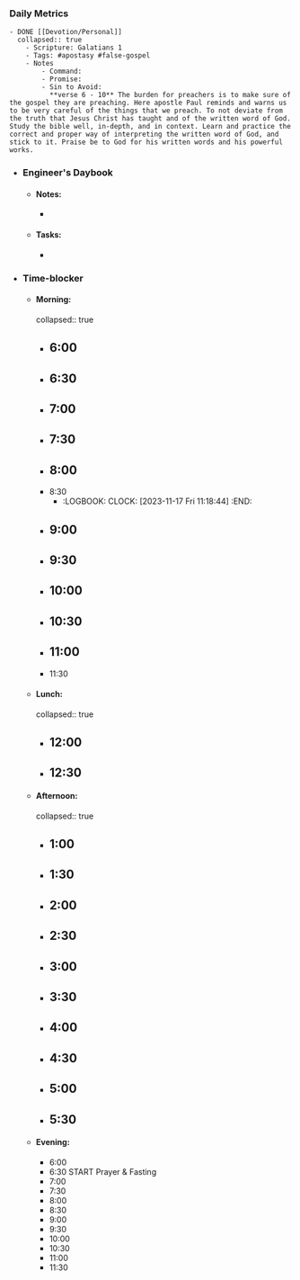 ### Daily Metrics
	- DONE [[Devotion/Personal]]
	  collapsed:: true
		- Scripture: Galatians 1
		- Tags: #apostasy #false-gospel
		- Notes
			- Command:
			- Promise:
			- Sin to Avoid:
			  **verse 6 - 10** The burden for preachers is to make sure of the gospel they are preaching. Here apostle Paul reminds and warns us to be very careful of the things that we preach. To not deviate from the truth that Jesus Christ has taught and of the written word of God. Study the bible well, in-depth, and in context. Learn and practice the correct and proper way of interpreting the written word of God, and stick to it. Praise be to God for his written words and his powerful works.
- ### Engineer's Daybook
	- #### Notes:
		-
	- #### Tasks:
		-
- ### Time-blocker
	- #### Morning:
	  collapsed:: true
		- 6:00
			-
		- 6:30
			-
		- 7:00
			-
		- 7:30
			-
		- 8:00
			-
		- 8:30
			- :LOGBOOK:
			  CLOCK: [2023-11-17 Fri 11:18:44]
			  :END:
		- 9:00
			-
		- 9:30
			-
		- 10:00
			-
		- 10:30
			-
		- 11:00
			-
		- 11:30
	- #### Lunch:
	  collapsed:: true
		- 12:00
			-
		- 12:30
			-
	- #### Afternoon:
	  collapsed:: true
		- 1:00
			-
		- 1:30
			-
		- 2:00
			-
		- 2:30
			-
		- 3:00
			-
		- 3:30
			-
		- 4:00
			-
		- 4:30
			-
		- 5:00
			-
		- 5:30
			-
	- #### Evening:
		- 6:00
		- 6:30 START Prayer & Fasting
		- 7:00
		- 7:30
		- 8:00
		- 8:30
		- 9:00
		- 9:30
		- 10:00
		- 10:30
		- 11:00
		- 11:30